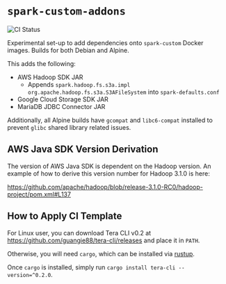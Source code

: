 # `spark-custom-addons`

![CI Status](https://img.shields.io/github/workflow/status/guangie88/spark-custom-addons/CI/master?label=CI&logo=github&style=for-the-badge)

Experimental set-up to add dependencies onto `spark-custom` Docker images.
Builds for both Debian and Alpine.

This adds the following:

- AWS Hadoop SDK JAR
  - Appends `spark.hadoop.fs.s3a.impl org.apache.hadoop.fs.s3a.S3AFileSystem`
    into `spark-defaults.conf`
- Google Cloud Storage SDK JAR
- MariaDB JDBC Connector JAR

Additionally, all Alpine builds have `gcompat` and `libc6-compat` installed to
prevent `glibc` shared library related issues.

## AWS Java SDK Version Derivation

The version of AWS Java SDK is dependent on the Hadoop version. An example of
how to derive this version number for Hadoop 3.1.0 is here:

<https://github.com/apache/hadoop/blob/release-3.1.0-RC0/hadoop-project/pom.xml#L137>

## How to Apply CI Template

For Linux user, you can download Tera CLI v0.2 at
<https://github.com/guangie88/tera-cli/releases> and place it in `PATH`.

Otherwise, you will need `cargo`, which can be installed via
[rustup](https://rustup.rs/).

Once `cargo` is installed, simply run `cargo install tera-cli --version=^0.2.0`.
